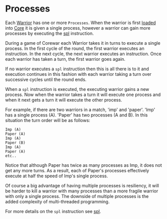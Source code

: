 # Processes

Each [Warrior](./warriors) has one or more `Processes`. When the warrior is
first [loaded](./loader) into [Core](./core) it is given a single process,
however a warrior can gain more processes by executing the
[spl](../redcode/opcodes#spl-split) instruction.

During a game of Corewar each Warrior takes it in turns to execute a single
process. In the first cycle of the round, the first warrior executes an
instruction. In the next cycle, the next warrior executes an instruction. Once
each warrior has taken a turn, the first warrior goes again.

If no warrior executes a `spl` instruction then this is all there is to it and
execution continues in this fashion with each warrior taking a turn over
successive cycles until the round ends.

When a `spl` instruction is executed, the executing warrior gains a new
process. Now when the warrior takes a turn it will execute one process and when
it next gets a turn it will execute the other process.

For example, if there are two warriors in a match, 'imp' and 'paper'. 'Imp' has
a single process (A). 'Paper' has two processes (A and B). In this situation
the turn order will be as follows:

```
Imp (A)
Paper (A)
Imp (A)
Paper (B)
Imp (A)
Paper (A)
etc..
```

Notice that although Paper has twice as many processes as Imp, it does not get
any more turns. As a result, each of Paper's processes effectively execute at
half the speed of Imp's single process.

Of course a big advantage of having multiple processes is resiliency, it will
be harder to kill a warrior with many processes than a more fragile warrior
with only a single process. The downside of multiple processes is the added
complexity of multi-threaded programming.

For more details on the `spl` instruction see
[spl](../redcode/opcodes#spl-split).

